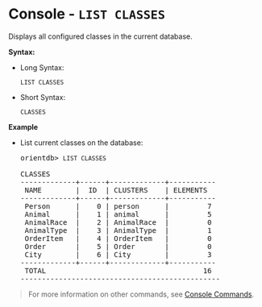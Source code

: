 # Console - `LIST CLASSES`

Displays all configured classes in the current database. 

**Syntax:**

- Long Syntax:

  ```
  LIST CLASSES
  ```

- Short Syntax:

  ```
  CLASSES
  ```

**Example**

- List current classes on the database:

  <pre>
  orientdb> <code class="lang-sql userinput">LIST CLASSES</code>

  CLASSES
  -------------+------+-------------+-----------
   NAME        |  ID  | CLUSTERS    | ELEMENTS  
  -------------+------+-------------+-----------
   Person      |    0 | person      |         7 
   Animal      |    1 | animal      |         5 
   AnimalRace  |    2 | AnimalRace  |         0 
   AnimalType  |    3 | AnimalType  |         1 
   OrderItem   |    4 | OrderItem   |         0 
   Order       |    5 | Order       |         0 
   City        |    6 | City        |         3 
  -------------+------+-------------+-----------
   TOTAL                                     16 
  -----------------------------------------------
  </pre>

>For more information on other commands, see [Console Commands](Console-Commands.md).
